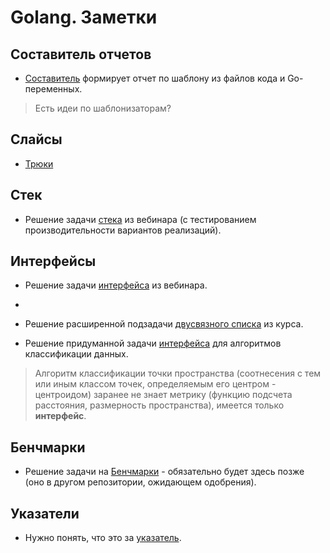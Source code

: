 # Golang. Заметки

## Составитель отчетов

* [Составитель](./templator/README.md) формирует отчет по шаблону из файлов кода и Go-переменных.

> Есть идеи по шаблонизаторам?

## Слайсы

* [Трюки](https://ueokande.github.io/go-slice-tricks/)

## Стек

* Решение задачи [стека](./stack/README.md) из вебинара (с тестированием производительности вариантов реализаций).

## Интерфейсы

* Решение задачи [интерфейса](./interfaces/README.md) из вебинара.
* 
* Решение расширенной подзадачи [двусвязного списка](./interfaces_p3/README.md) из курса.

* Решение придуманной задачи [интерфейса](./interfaces_p2/README.md) для алгоритмов классификации данных.

> Алгоритм классификации точки пространства (соотнесения с тем или иным классом точек, определяемым его центром - центроидом) заранее не знает метрику (функцию подсчета расстояния, размерность пространства), имеется только **интерфейс**.

## Бенчмарки

* Решение задачи на [Бенчмарки](./interfaces/README.md) - обязательно будет здесь позже (оно в другом репозитории, ожидающем одобрения).

## Указатели

* Нужно понять, что это за [указатель](./pointers/README.md).
